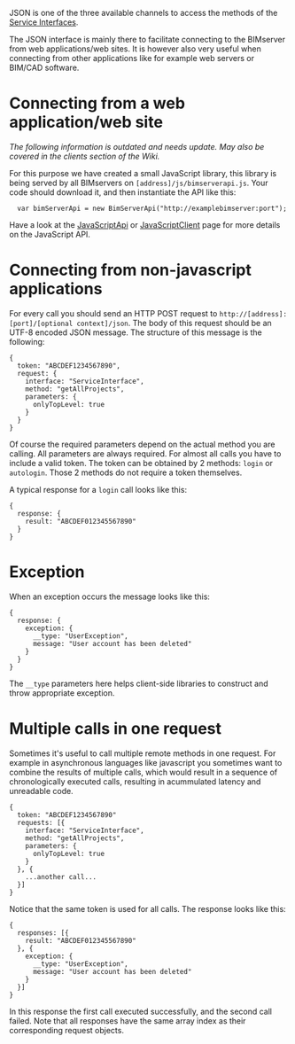 JSON is one of the three available channels to access the methods of the [Service Interfaces](Service-Interfaces).

The JSON interface is mainly there to facilitate connecting to the BIMserver from web applications/web sites. It is however also very useful when connecting from other applications like for example web servers or BIM/CAD software.

# Connecting from a web application/web site

_The following information is outdated and needs update. May also be covered in the clients section of the Wiki._

For this purpose we have created a small JavaScript library, this library is being served by all BIMservers on ``[address]/js/bimserverapi.js``. Your code should download it, and then instantiate the API like this:
```
  var bimServerApi = new BimServerApi("http://examplebimserver:port");
```

Have a look at the [JavaScriptApi](http://code.google.com/p/bimserver/wiki/JavaScriptApi) or [JavaScriptClient](https://github.com/opensourceBIM/BIMserver/wiki/JavaScriptClient) page for more details on the JavaScript API.

# Connecting from non-javascript applications

For every call you should send an HTTP POST request to ``http://[address]:[port]/[optional context]/json``. The body of this request should be an UTF-8 encoded JSON message. The structure of this message is the following:
```
{
  token: "ABCDEF1234567890",
  request: {
    interface: "ServiceInterface",
    method: "getAllProjects",
    parameters: {
      onlyTopLevel: true
    }
  }
}
```

Of course the required parameters depend on the actual method you are calling. All parameters are always required. For almost all calls you have to include a valid token. The token can be obtained by 2 methods: ``login`` or ``autologin``. Those 2 methods do not require a token themselves.

A typical response for a ``login`` call looks like this:
```
{
  response: {
    result: "ABCDEF012345567890"
  }
}
```

# Exception

When an exception occurs the message looks like this:
```
{
  response: {
    exception: {
      __type: "UserException",
      message: "User account has been deleted"
    }
  }
}
```

The ``__type`` parameters here helps client-side libraries to construct and throw appropriate exception.

# Multiple calls in one request

Sometimes it's useful to call multiple remote methods in one request. For example in asynchronous languages like javascript you sometimes want to combine the results of multiple calls, which would result in a sequence of chronologically executed calls, resulting in acummulated latency and unreadable code.

```
{
  token: "ABCDEF1234567890"
  requests: [{
    interface: "ServiceInterface",
    method: "getAllProjects",
    parameters: {
      onlyTopLevel: true
    }
  }, {
    ...another call...
  }]
}
```

Notice that the same token is used for all calls. The response looks like this:
```
{
  responses: [{
    result: "ABCDEF012345567890"
  }, {
    exception: {
      __type: "UserException",
      message: "User account has been deleted"
    }
  }]
}
```

In this response the first call executed successfully, and the second call failed. Note that all responses have the same array index as their corresponding request objects.
